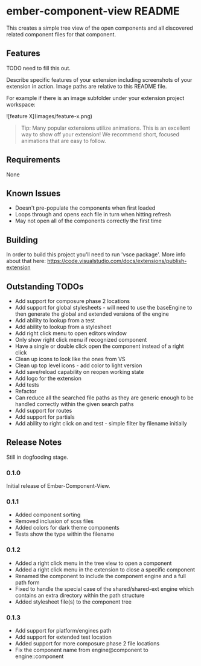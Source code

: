 # ember-component-view README

This creates a simple tree view of the open components and all discovered related component files for that component.

## Features

TODO need to fill this out.

Describe specific features of your extension including screenshots of your extension in action. Image paths are relative to this README file.

For example if there is an image subfolder under your extension project workspace:

\!\[feature X\]\(images/feature-x.png\)

> Tip: Many popular extensions utilize animations. This is an excellent way to show off your extension! We recommend short, focused animations that are easy to follow.

## Requirements

None

## Known Issues

* Doesn't pre-populate the components when first loaded
* Loops through and opens each file in turn when hitting refresh
* May not open all of the components correctly the first time

## Building

In order to build this project you'll need to run 'vsce package'.  More info about that here:
https://code.visualstudio.com/docs/extensions/publish-extension

## Outstanding TODOs

* Add support for composure phase 2 locations
* Add support for global stylesheets - will need to use the baseEngine to then generate the global and extended versions of the engine
* Add ability to lookup from a test
* Add ability to lookup from a stylesheet
* Add right click menu to open editors window
* Only show right click menu if recognized component
* Have a single or double click open the component instead of a right click
* Clean up icons to look like the ones from VS
* Clean up top level icons - add color to light version
* Add save/reload capability on reopen working state
* Add logo for the extension
* Add tests
* Refactor
* Can reduce all the searched file paths as they are generic enough to be handled correctly within the given search paths
* Add support for routes
* Add support for partials
* Add ability to right click on and test - simple filter by filename initially


## Release Notes

Still in dogfooding stage.

### 0.1.0

Initial release of Ember-Component-View.

### 0.1.1

* Added component sorting
* Removed inclusion of scss files
* Added colors for dark theme components
* Tests show the type within the filename

### 0.1.2

* Added a right click menu in the tree view to open a component
* Added a right click menu in the extension to close a specific component
* Renamed the component to include the component engine and a full path form
* Fixed to handle the special case of the shared/shared-ext engine which contains an extra directory within the path structure
* Added stylesheet file(s) to the component tree

### 0.1.3

* Add support for platform/engines path
* Add support for extended test location
* Added support for more composure phase 2 file locations
* Fix the component name from engine@component to engine::component
